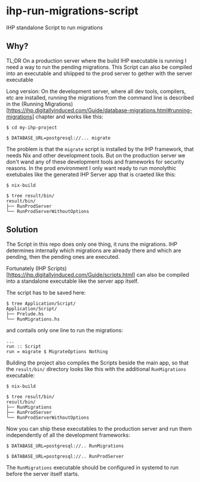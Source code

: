 # ihp-run-migrations-script
IHP standalone Script to run migrations

## Why?
TL;DR
On a production server where the build IHP executable is running I need a way to run the pending migrations.
This Script can also be compiled into an executable and shiipped to the prod server to gether with the server executable

Long version:
On the development server, where all dev tools, compilers, etc are installed, running the migrations from the command line is described in the (Running Migrations)[https://ihp.digitallyinduced.com/Guide/database-migrations.html#running-migrations] chapter and works like this:
```
$ cd my-ihp-project

$ DATABASE_URL=postgresql://... migrate
```

The problem is that the `migrate` script is installed by the IHP framework, that needs Nix and other development tools.
But on the production server we don't wand any of these development tools and frameworks for security reasons.
In the prod environment I only want ready to run monolythic exetubales like the generated IHP Server app that is craeted like this:
```
$ nix-build

$ tree result/bin/
result/bin/
├── RunProdServer
└── RunProdServerWithoutOptions
```

## Solution
The Script in this repo does only one thing, it runs the migrations.
IHP determines internally which migrations are already there and which are pending, then the pending ones are executed.

Fortunately (IHP Scripts)[https://ihp.digitallyinduced.com/Guide/scripts.html] can also be compiled into a standalone executable like the server app itself.

The script has to be saved here:
```
$ tree Application/Script/
Application/Script/
├── Prelude.hs
└── RunMigrations.hs
```

and contails only one line to run the migrations:
```
...
run :: Script
run = migrate $ MigrateOptions Nothing
```

Building the project also compiles the Scripts beside the main app, so that the `result/bin/` directory looks like this with the additional `RunMigrations` executable:
```
$ nix-build

$ tree result/bin/
result/bin/
├── RunMigrations
├── RunProdServer
└── RunProdServerWithoutOptions
```

Now you can ship these executables to the production server and run them independently of all the development frameworks:
```
$ DATABASE_URL=postgresql://.. RunMigrations

$ DATABASE_URL=postgresql://.. RunProdServer
```

The `RunMigrations` executable should be configured in systemd to run before the server itself starts.
